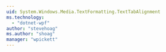 ```yaml
---
uid: System.Windows.Media.TextFormatting.TextTabAlignment
ms.technology: 
  - "dotnet-wpf"
author: "stevehoag"
ms.author: "shoag"
manager: "wpickett"
---
```

